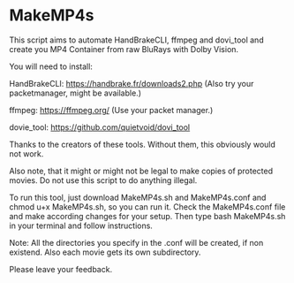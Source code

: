 # MakeMP4s
This script aims to automate HandBrakeCLI, ffmpeg and dovi_tool and create you MP4 Container from raw BluRays with Dolby Vision.

You will need to install:

HandBrakeCLI: https://handbrake.fr/downloads2.php (Also try your packetmanager, might be available.)

ffmpeg: https://ffmpeg.org/ (Use your packet manager.)

dovie_tool: https://github.com/quietvoid/dovi_tool

Thanks to the creators of these tools. Without them, this obviously would not work.

Also note, that it might or might not be legal to make copies of protected movies. Do not use this script to do anything illegal.

To run this tool, just download MakeMP4s.sh and MakeMP4s.conf and chmod u+x MakeMP4s.sh, so you can run it.
Check the MakeMP4s.conf file and make according changes for your setup.
Then type bash MakeMP4s.sh in your terminal and follow instructions.

Note: All the directories you specify in the .conf will be created, if non existend. Also each movie gets its own subdirectory.

Please leave your feedback. 
